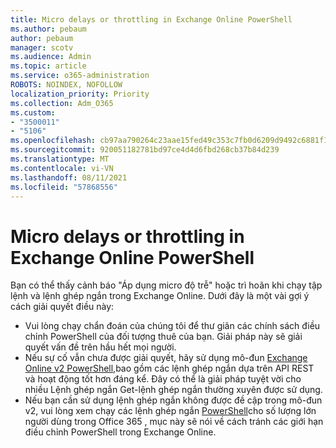 ```yaml
---
title: Micro delays or throttling in Exchange Online PowerShell
ms.author: pebaum
author: pebaum
manager: scotv
ms.audience: Admin
ms.topic: article
ms.service: o365-administration
ROBOTS: NOINDEX, NOFOLLOW
localization_priority: Priority
ms.collection: Adm_O365
ms.custom:
- "3500011"
- "5106"
ms.openlocfilehash: cb97aa790264c23aae15fed49c353c7fb0d6209d9492c6881f1b1091fe80d7b8
ms.sourcegitcommit: 920051182781bd97ce4d4d6fbd268cb37b84d239
ms.translationtype: MT
ms.contentlocale: vi-VN
ms.lasthandoff: 08/11/2021
ms.locfileid: "57868556"
---
```

# <a name="micro-delays-or-throttling-in-exchange-online-powershell"></a>Micro delays or throttling in Exchange Online PowerShell

Bạn có thể thấy cảnh báo "Áp dụng micro độ trễ" hoặc trì hoãn khi chạy tập lệnh và lệnh ghép ngắn trong Exchange Online. Dưới đây là một vài gợi ý cách giải quyết điều này:

- Vui lòng chạy chẩn đoán của chúng tôi để thư giãn các chính sách điều chỉnh PowerShell của đối tượng thuê của bạn. Giải pháp này sẽ giải quyết vấn đề trên hầu hết mọi người.
- Nếu sự cố vẫn chưa được giải quyết, hãy sử dụng mô-đun [Exchange Online v2 PowerShell,](https://docs.microsoft.com/powershell/exchange/exchange-online/exchange-online-powershell-v2/exchange-online-powershell-v2?view=exchange-ps&preserve-view=true)bao gồm các lệnh ghép ngắn dựa trên API REST và hoạt động tốt hơn đáng kể. Đây có thể là giải pháp tuyệt vời cho nhiều Lệnh ghép ngắn Get-lệnh ghép ngắn thường xuyên được sử dụng.
- Nếu bạn cần sử dụng lệnh ghép ngắn không được đề cập trong mô-đun v2, vui lòng xem chạy các lệnh ghép ngắn [PowerShell](https://techcommunity.microsoft.com/t5/exchange-team-blog/updated-running-powershell-cmdlets-for-large-numbers-of-users-in/ba-p/1000628#)cho số lượng lớn người dùng trong Office 365 , mục này sẽ nói về cách tránh các giới hạn điều chỉnh PowerShell trong Exchange Online.
